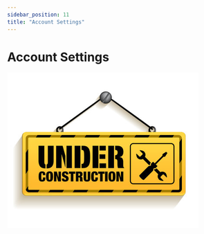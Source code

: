 ```yaml
---
sidebar_position: 11
title: "Account Settings"
---
```


# Account Settings
![Under Construction](./../img/under-construction.jpg)